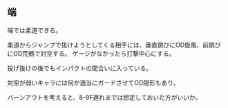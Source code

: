 ## 端

端では柔道できる。

柔道からジャンプで抜けようとしてくる相手には、垂直跳びにOD旋風、前跳びにOD荒鵺で対空する。
ゲージがなかったら打撃中心にする。

投げ抜けの後でもインパクトの間合いに入っている。

対空が弱いキャラには何か適当にガードさせてOD隠形もあり。

バーンアウトを考えると、8-9F遅れまでは想定しておいた方がいいか。
